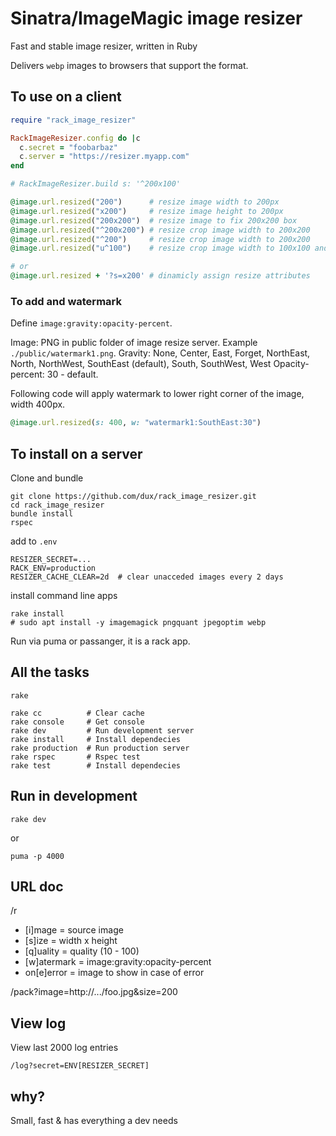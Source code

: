 Sinatra/ImageMagic image resizer
=====================

Fast and stable image resizer, written in Ruby

Delivers `webp` images to browsers that support the format.

## To use on a client

```ruby
require "rack_image_resizer"

RackImageResizer.config do |c
  c.secret = "foobarbaz"
  c.server = "https://resizer.myapp.com"
end

# RackImageResizer.build s: '^200x100'

@image.url.resized("200")      # resize image width to 200px
@image.url.resized("x200")     # resize image height to 200px
@image.url.resized("200x200")  # resize image to fix 200x200 box
@image.url.resized("^200x200") # resize crop image width to 200x200
@image.url.resized("^200")     # resize crop image width to 200x200
@image.url.resized("u^100")    # resize crop image width to 100x100 and apply unsharp mask

# or
@image.url.resized + '?s=x200' # dinamicly assign resize attributes
```

### To add and watermark

Define `image:gravity:opacity-percent`.

Image: PNG in public folder of image resize server. Example `./public/watermark1.png`.
Gravity: None, Center, East, Forget, NorthEast, North, NorthWest, SouthEast (default), South, SouthWest, West
Opacity-percent: 30 - default.

Following code will apply watermark to lower right corner of the image, width 400px.

```ruby
@image.url.resized(s: 400, w: "watermark1:SouthEast:30")
```


## To install on a server

Clone and bundle

```
git clone https://github.com/dux/rack_image_resizer.git
cd rack_image_resizer
bundle install
rspec
```

add to `.env`

```
RESIZER_SECRET=...
RACK_ENV=production
RESIZER_CACHE_CLEAR=2d  # clear unacceded images every 2 days
```

install command line apps

```
rake install
# sudo apt install -y imagemagick pngquant jpegoptim webp
```

Run via puma or passanger, it is a rack app.

## All the tasks

`rake`

```
rake cc          # Clear cache
rake console     # Get console
rake dev         # Run development server
rake install     # Install dependecies
rake production  # Run production server
rake rspec       # Rspec test
rake test        # Install dependecies
```

## Run in development

`rake dev`

or

`puma -p 4000`


## URL doc

/r

* [i]mage     = source image
* [s]ize      = width x height
* [q]uality   = quality (10 - 100)
* [w]atermark = image:gravity:opacity-percent
* on[e]error  = image to show in case of error

/pack?image=http://.../foo.jpg&size=200

## View log

View last 2000 log entries

`/log?secret=ENV[RESIZER_SECRET]`

## why?

Small, fast & has everything a dev needs

